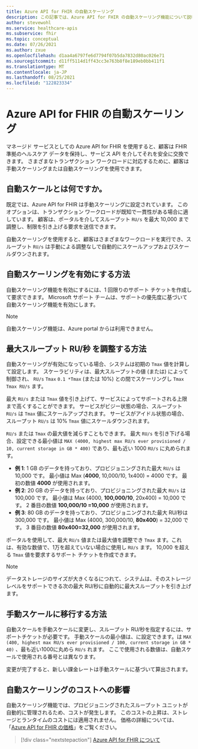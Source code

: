 ```yaml
---
title: Azure API for FHIR の自動スケーリング
description: この記事では、Azure API for FHIR の自動スケーリング機能について説明します。
author: stevewohl
ms.service: healthcare-apis
ms.subservice: fhir
ms.topic: conceptual
ms.date: 07/26/2021
ms.author: zxue
ms.openlocfilehash: d1aa4a6797fe6d7794f07b5da7832d80ac026e71
ms.sourcegitcommit: d11ff5114d1ff43cc3e763b8f8e189eb0bb411f1
ms.translationtype: MT
ms.contentlocale: ja-JP
ms.lasthandoff: 08/25/2021
ms.locfileid: "122823334"
---
```

# <a name="autoscale-for-azure-api-for-fhir"></a>Azure API for FHIR の自動スケーリング 

マネージド サービスとしての Azure API for FHIR を使用すると、顧客は FHIR 準拠のヘルスケア データを保持し、サービス API を介してそれを安全に交換できます。 さまざまなトランザクション ワークロードに対応するために、顧客は手動スケーリングまたは自動スケーリングを使用できます。

## <a name="what-is-autoscale"></a>自動スケールとは何ですか。

既定では、Azure API for FHIR は手動スケーリングに設定されています。 このオプションは、トランザクション ワークロードが既知で一貫性がある場合に適しています。 顧客は、ポータルを介してスループット `RU/s` を最大 10,000 まで調整し、制限を引き上げる要求を送信できます。 

自動スケーリングを使用すると、顧客はさまざまなワークロードを実行でき、スループット `RU/s` は手動による調整なしで自動的にスケールアップおよびスケールダウンされます。

## <a name="how-to-enable-autoscale"></a>自動スケーリングを有効にする方法

自動スケーリング機能を有効にするには、1 回限りのサポート チケットを作成して要求できます。 Microsoft サポート チームは、サポートの優先度に基づいて自動スケーリング機能を有効にします。

> [!NOTE]
> 自動スケーリング機能は、Azure portal からは利用できません。

## <a name="how-to-adjust-the-maximum-throughput-rus"></a>最大スループット RU/秒 を調整する方法

自動スケーリングが有効になっている場合、システムは初期の `Tmax` 値を計算して設定します。 スケーラビリティは、最大スループットの値 (または) によって制御され、 `RU/s` `Tmax` `0.1 *Tmax` (または 10%) との間でスケーリングし `Tmax` `Tmax RU/s` ます。 

最大 `RU/s` または `Tmax` 値を引き上げて、サービスによってサポートされる上限まで高くすることができます。 サービスがビジー状態の場合、スループット `RU/s` は `Tmax` 値にスケールアップされます。 サービスがアイドル状態の場合、スループット `RU/s` は 10% `Tmax` 値にスケールダウンされます。
 
`RU/s` または `Tmax` の最大値を減らすこともできます。 最大 `RU/s` を引き下げる場合、設定できる最小値は `MAX (4000, highest max RU/s ever provisioned / 10, current storage in GB * 400)` であり、最も近い 1000 `RU/s` に丸められます。

* **例 1**: 1 GB のデータを持っており、プロビジョニングされた最大 `RU/s` は 10,000 です。 最小値は Max (**4000**, 10,000/10, 1x400) = 4000 です。 最初の数値 **4000** が使用されます。
* **例 2**: 20 GB のデータを持っており、プロビジョニングされた最大 `RU/s` は 100,000 です。 最小値は Max (4000, **100,000/10**, 20x400) = 10,000 です。 2 番目の数値 **100,000/10 =10,000** が使用されます。
* **例 3**: 80 GB のデータを持っており、プロビジョニングされた最大 RU/秒は 300,000 です。 最小値は Max (4000, 300,000/10, **80x400**) = 32,000 です。 3 番目の数値 **80x400=32,000** が使用されます。

ポータルを使用して、最大 `RU/s` 値または最大値を調整でき `Tmax` ます。これは、有効な数値で、1万を超えていない場合に使用し `RU/s` ます。 10,000 を超える `Tmax` 値を要求するサポート チケットを作成できます。

>[!Note] 
>データストレージのサイズが大きくなるにつれて、システムは、そのストレージレベルをサポートできる次の最大 RU/秒に自動的に最大スループットを引き上げます。


## <a name="how-to-migrate-to-manual-scale"></a>手動スケールに移行する方法

自動スケールを手動スケールに変更し、スループット RU/秒を指定するには、サポートチケットが必要です。 手動スケールの最小値は、に設定できます。は `MAX (400, highest max RU/s ever provisioned / 100, current storage in GB * 40)` 、最も近い1000に丸めら `RU/s` れます。 ここで使用される数値は、自動スケールで使用される番号とは異なります。

変更が完了すると、新しい課金レートは手動スケールに基づいて算出されます。

## <a name="what-is-the-cost-impact-of-autoscale"></a>自動スケーリングのコストへの影響

自動スケーリング機能では、プロビジョニングされたスループット ユニットが自動的に管理されるため、コストが発生します。 このコストの上昇は、ストレージとランタイムのコストには適用されません。 価格の詳細については、「[Azure API for FHIR の価格](https://azure.microsoft.com/pricing/details/azure-api-for-fhir/)」をご覧ください。

>[!div class="nextstepaction"]
>[Azure API for FHIR について](overview.md)
